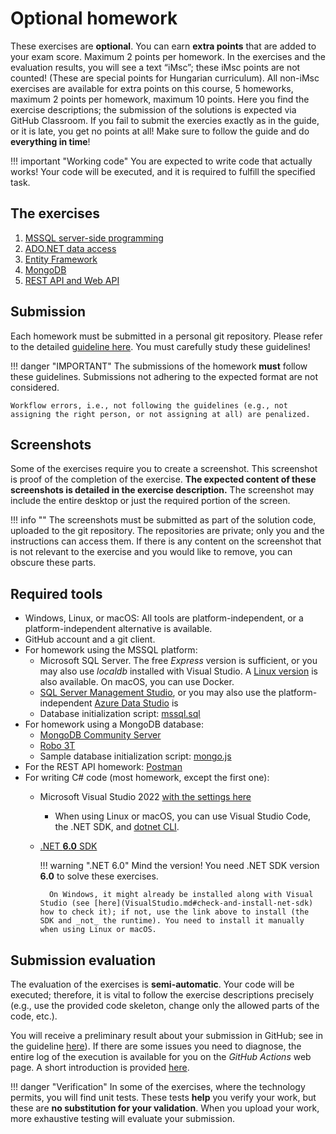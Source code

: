 ﻿# Optional homework

These exercises are **optional**. You can earn **extra points** that are added to your exam score. Maximum 2 points per homework. In the exercises and the evaluation results, you will see a text “iMsc”; these iMsc points are not counted! (These are special points for Hungarian curriculum). All non-iMsc exercises are available for extra points on this course, 5 homeworks, maximum 2 points per homework, maximum 10 points. Here you find the exercise descriptions; the submission of the solutions is expected via GitHub Classroom. If you fail to submit the exercies exactly as in the guide, or it is late, you get no points at all! Make sure to follow the guide and do **everything in time**!

!!! important "Working code"
    You are expected to write code that actually works! Your code will be executed, and it is required to fulfill the specified task.

## The exercises

1. [MSSQL server-side programming](mssql/index.md)
1. [ADO.NET data access](adonet/index.md)
1. [Entity Framework](ef/index.md)
1. [MongoDB](mongodb/index.md)
1. [REST API and Web API](rest/index.md)

## Submission

Each homework must be submitted in a personal git repository. Please refer to the detailed [guideline here](GitHub.md). You must carefully study these guidelines!

!!! danger "IMPORTANT"
    The submissions of the homework **must** follow these guidelines. Submissions not adhering to the expected format are not considered.

    Workflow errors, i.e., not following the guidelines (e.g., not assigning the right person, or not assigning at all) are penalized.

## Screenshots

Some of the exercises require you to create a screenshot. This screenshot is proof of the completion of the exercise. **The expected content of these screenshots is detailed in the exercise description.** The screenshot may include the entire desktop or just the required portion of the screen.

!!! info ""
    The screenshots must be submitted as part of the solution code, uploaded to the git repository. The repositories are private; only you and the instructions can access them. If there is any content on the screenshot that is not relevant to the exercise and you would like to remove, you can obscure these parts.

## Required tools

- Windows, Linux, or macOS: All tools are platform-independent, or a platform-independent alternative is available.
- GitHub account and a git client.
- For homework using the MSSQL platform:
    - Microsoft SQL Server. The free _Express_ version is sufficient, or you may also use _localdb_ installed with Visual Studio. A [Linux version](https://docs.microsoft.com/en-us/sql/linux/sql-server-linux-setup) is also available. On macOS, you can use Docker.
    - [SQL Server Management Studio](https://docs.microsoft.com/en-us/sql/ssms/download-sql-server-management-studio-ssms), or you may also use the platform-independent [Azure Data Studio](https://docs.microsoft.com/en-us/sql/azure-data-studio/download) is
    - Database initialization script: [mssql.sql](https://raw.githubusercontent.com/bmeviauac01/datadriven/master/overrides/db/mssql.sql)
- For homework using a MongoDB database:
    - [MongoDB Community Server](https://www.mongodb.com/download-center/community)
    - [Robo 3T](https://robomongo.org/download)
    - Sample database initialization script: [mongo.js](https://raw.githubusercontent.com/bmeviauac01/datadriven/master/overrides/db/mongo.js)
- For the REST API homework: [Postman](https://www.getpostman.com/)
- For writing C# code (most homework, except the first one):
    - Microsoft Visual Studio 2022 [with the settings here](VisualStudio.md)
        - When using Linux or macOS, you can use Visual Studio Code, the .NET SDK, and [dotnet CLI](https://docs.microsoft.com/en-us/dotnet/tools/).
    - [.NET **6.0** SDK](https://dotnet.microsoft.com/download/dotnet/6.0)

        !!! warning ".NET 6.0"
            Mind the version! You need .NET SDK version **6.0** to solve these exercises.

            On Windows, it might already be installed along with Visual Studio (see [here](VisualStudio.md#check-and-install-net-sdk) how to check it); if not, use the link above to install (the SDK and _not_ the runtime). You need to install it manually when using Linux or macOS.

## Submission evaluation

The evaluation of the exercises is **semi-automatic**. Your code will be executed; therefore, it is vital to follow the exercise descriptions precisely (e.g., use the provided code skeleton, change only the allowed parts of the code, etc.).

You will receive a preliminary result about your submission in GitHub; see in the guideline [here](GitHub.md)). If there are some issues you need to diagnose, the entire log of the execution is available for you on the _GitHub Actions_ web page. A short introduction is provided [here](GitHub-Actions.md).

!!! danger "Verification"
    In some of the exercises, where the technology permits, you will find unit tests. These tests **help** you verify your work, but these are **no substitution for your validation**. When you upload your work, more exhaustive testing will evaluate your submission.
